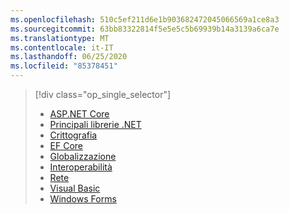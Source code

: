 ```yaml
---
ms.openlocfilehash: 510c5ef211d6e1b903682472045066569a1ce8a3
ms.sourcegitcommit: 63bb83322814f5e5e5c5b69939b14a3139a6ca7e
ms.translationtype: MT
ms.contentlocale: it-IT
ms.lasthandoff: 06/25/2020
ms.locfileid: "85378451"
---
```

> [!div class="op_single_selector"]
>
> - [ASP.NET Core](~/docs/core/compatibility/aspnetcore.md)
> - [Principali librerie .NET](~/docs/core/compatibility/corefx.md)
> - [Crittografia](~/docs/core/compatibility/cryptography.md)
> - [EF Core](/ef/core/what-is-new/ef-core-3.0/breaking-changes)
> - [Globalizzazione](~/docs/core/compatibility/globalization.md)
> - [Interoperabilità](~/docs/core/compatibility/interop.md)
> - [Rete](~/docs/core/compatibility/networking.md)
> - [Visual Basic](~/docs/core/compatibility/visualbasic.md)
> - [Windows Forms](~/docs/core/compatibility/winforms.md)
